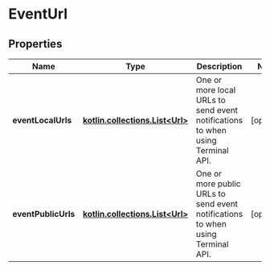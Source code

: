 
# EventUrl

## Properties
Name | Type | Description | Notes
------------ | ------------- | ------------- | -------------
**eventLocalUrls** | [**kotlin.collections.List&lt;Url&gt;**](Url.md) | One or more local URLs to send event notifications to when using Terminal API. |  [optional]
**eventPublicUrls** | [**kotlin.collections.List&lt;Url&gt;**](Url.md) | One or more public URLs to send event notifications to when using Terminal API. |  [optional]



